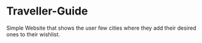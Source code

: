 # Traveller-Guide
Simple Website that shows the user few cities where they add their desired ones to their wishlist.
